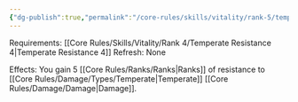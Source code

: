 ```yaml
---
{"dg-publish":true,"permalink":"/core-rules/skills/vitality/rank-5/temperate-resistance-5/"}
---
```


Requirements: [[Core Rules/Skills/Vitality/Rank 4/Temperate Resistance 4\|Temperate Resistance 4]]
Refresh: None

Effects:
You gain 5 [[Core Rules/Ranks/Ranks\|Ranks]] of resistance to [[Core Rules/Damage/Types/Temperate\|Temperate]] [[Core Rules/Damage/Damage\|Damage]].


